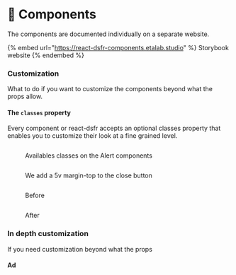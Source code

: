 # 🧩 Components

The components are documented individually on a separate website.

{% embed url="https://react-dsfr-components.etalab.studio" %}
Storybook website
{% endembed %}

### Customization

What to do if you want to customize the components beyond what the props allow.&#x20;

#### The `classes` property



Every component or react-dsfr accepts an optional classes property that enables you to customize their look at a fine grained level. &#x20;

<figure><img src=".gitbook/assets/image (5).png" alt=""><figcaption><p>Availables classes on the Alert components</p></figcaption></figure>

<figure><img src=".gitbook/assets/image (8) (1).png" alt=""><figcaption><p>We add a 5v margin-top to the close button</p></figcaption></figure>

<figure><img src=".gitbook/assets/image (1).png" alt=""><figcaption><p>Before </p></figcaption></figure>

<figure><img src=".gitbook/assets/image (9).png" alt=""><figcaption><p>After</p></figcaption></figure>

### In depth customization

If you need customization beyond what the props&#x20;

#### Ad
